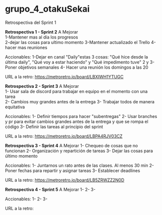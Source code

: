 # grupo_4_otakuSekai
Retrospectiva del Sprint 1

**Retrospectiva 1 - Sprint 2** 
A Mejorar                                       
1-Mantener mas al día los progresos           
2-dejar las cosas para ultimo momento
3-Mantener actualizado el Trello
4-hacer mas reuniones 

Accionables:
1-Dejar en  canal "Daily"estas 3 cosas: "Qué hice desde la última daily", "Qué voy a estar haciendo" y "Qué impedimento tuve"
2 y 3- Poner objetivos semanales
4- Hacer una reunión los domingos a las 20

URL a la retro: https://metroretro.io/board/LBXIWH1YTUGC


**Retrospectiva 2 - Sprint 3** 
A Mejorar                                       
1- Usar sala de discord para trabajar en equipo en el momento con una tarea           
2- Cambios muy grandes antes de la entrega
3- Trabajar todos de manera equitativa

Accionables:
1- Definir tiempos para hacer "subentregas"
2- Usar branches y pr para evitar cambios grandes antes de la entrega y que se rompa el código
3- Definir las tareas al principio del sprint

URL a la retro: https://metroretro.io/board/LBPA4RJV03CZ 


**Retrospectiva 3 - Sprint 4** 
A Mejorar
1- Chequeo de cosas que no funcionan
2- Organización y repartición de tareas
3- Dejar las cosas para último momento

Accionables: 
1- Juntarnos un rato antes de las clases. Al menos 30 min
2- Poner fechas para repartir y asignar tareas
3- Establecer deadlines

URL a la retro: https://metroretro.io/board/LB5ZRWZZ2N0D


**Retrospectiva 4 - Sprint 5** 
A Mejorar
1- 
2- 
3- 

Accionables: 
1- 
2- 
3- 

URL a la retro: 